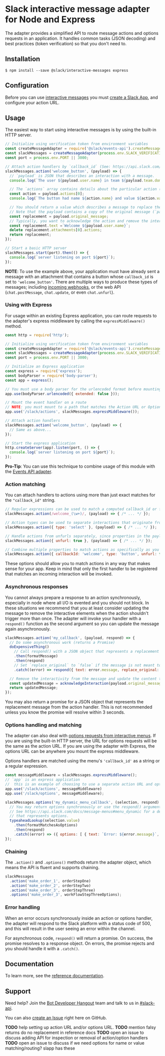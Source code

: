 # Slack interactive message adapter for Node and Express

The adapter provides a simplified API to route message actions and options requests in an
application. It handles common tasks (JSON decoding) and best practices (token verification) so that
you don't need to.

## Installation

```
$ npm install --save @slack/interactive-messages express
```

## Configuration

Before you can use [interactive messages](https://api.slack.com/interactive-messages) you must
[create a Slack App](https://api.slack.com/apps/new), and configure your action URL.

## Usage

The easiest way to start using interactive messages is by using the built-in HTTP server.

```javascript
// Initialize using verification token from environment variables
const createMessageAdapter = require('@slack/events-api').createMessageAdapter;
const slackMessages = createMessageAdapter(process.env.SLACK_VERIFICATION_TOKEN);
const port = process.env.PORT || 3000;

// Attach action handlers by `callback_id` (See: https://api.slack.com/docs/interactive-message-field-guide#attachment_fields)
slackMessages.action('welcome_button', (payload) => {
  // `payload` is JSON that describes an interaction with a message.
  console.log(`The user ${payload.user.name} in team ${payload.team.domain} pressed the welcome button`);

  // The `actions` array contains details about the particular action (button press, menu selection, etc.)
  const action = payload.actions[0];
  console.log(`The button had name ${action.name} and value ${action.value}`);

  // You should return a value which describes a message to replace the original.
  // Note that the payload contains a copy of the original message (`payload.original_message`).
  const replacement = payload.original_message;
  // Typically, you want to acknowledge the action and remove the interactive elements from the message
  const replacement.text =`Welcome ${payload.user.name}`;
  delete replacement.attachments[0].actions;
  return replacement;
});

// Start a basic HTTP server
slackMessages.start(port).then(() => {
  console.log(`server listening on port ${port}`);
});
```

**NOTE**: To use the example above, your application must have already sent a message with an
attachment that contains a button whose `callback_id` is set to `'welcome_button'`. There are
multiple ways to produce these types of messages; including
[incoming webhooks](https://api.slack.com/incoming-webhooks), or the web API (`chat.postMessage`,
`chat.update`, or even `chat.unfurl`).

### Using with Express

For usage within an existing Express application, you can route requests to the adapter's express
middleware by calling the `expressMiddleware()` method.

```javascript
const http = require('http');

// Initialize using verification token from environment variables
const createMessageAdapter = require('@slack/events-api').createMessageAdapter;
const slackMessages = createMessageAdapter(process.env.SLACK_VERIFICATION_TOKEN);
const port = process.env.PORT || 3000;

// Initialize an Express application
const express = require('express');
const bodyParser = require('body-parser');
const app = express();

// You must use a body parser for the urlencoded format before mounting the adapter
app.use(bodyParser.urlencoded({ extended: false }));

// Mount the event handler on a route
// NOTE: you must mount to a path that matches the Action URL or Options URL that was configured
app.use('/slack/actions', slackMessages.expressMiddleware());

// Attach action handlers
slackMessages.action('welcome_button', (payload) => {
  // Same as above...
});

// Start the express application
http.createServer(app).listen(port, () => {
  console.log(`server listening on port ${port}`);
});
```

**Pro-Tip**: You can use this technique to combine usage of this module with the
[Events API adapter](https://github.com/slackapi/node-slack-events-api).

### Action matching

You can attach handlers to actions using more than just exact matches for the `"callback_id"` string.

```javascript
// Regular expressions can be used to match a computed callback_id or family of callback_id's
slackMessages.action(/welcome_(\w+)/, (payload) => { /* ... */ });

// Action types can be used to separate interactions that originate from buttons or menus
slackMessages.action({ type: 'select' }, (payload) => { /* ... */ });

// Handle actions from unfurls separately, since properties in the payload can differ (e.g. no access to original_message content)
slackMessages.action({ unfurl: true }, (payload) => { /* ... */ });

// Combine multiple properties to match actions as specifically as you desire
slackMessages.action({ callbackId: 'welcome', type: 'button', unfurl: false }, (p) => { /* ... */ });
```

These options should allow you to match actions in any way that makes sense for your app. Keep in
mind that only the first handler to be registered that matches an incoming interaction will be
invoked.

### Asynchronous responses

You cannot always prepare a response to an action synchronously, especially in node where all I/O is
evented and you should not block. In these situations we recommend that you at least consider
updating the message to remove the interactive elements when the action shouldn't trigger more than
once. The adapter will invoke your handler with a `respond()` function as the second argument so you
can update the message again asynchronously.

```javascript
slackMessages.action('my_callback', (payload, respond) => {
  // Do some asynchronous work (returns a Promise)
  doExpensiveThing()
    // Call respond() with a JSON object that represents a replacement message
    .then(formatMessage)
    .then(respond)
    // Set `replace_original` to `false` if the message is not meant to replace the original.
    .catch((error) => respond({ text: error.message, replace_original: false }));

  // Remove the interactivity from the message and update the content to acknowledge the interaction
  const updatedMessage = acknowledgeInteraction(payload.original_message);
  return updatedMessage;
});
```

You may also return a promise for a JSON object that represents the replacement message from the
action handler. This is not recommended unless you know the promise will resolve within 3 seconds.

### Options handling and matching

The adapter can also deal with
[options requests from interactive menus](https://api.slack.com/docs/message-menus#menu_dynamic).
If you are using the built-in HTTP server, the URL for options requests will be the same as the
action URL. If you are using the adapter with Express, the options URL can be anywhere you mount
the express middleware.

Options handlers are matched using the menu's `'callback_id'` as a string or a regular expression.

```javascript
const messageMiddleware = slackMessages.expressMiddleware();
// `app` is an express application
//  this is an example of choosing to use a separate action URL and options URL
app.use('/slack/actions', messageMiddleware)
app.use('/slack/options', messageMiddleware);

slackMessages.options('my_dynamic_menu_callback', (selection, respond) => {
  // You may return options synchronously or use the respond() argument to send them asynchronously
  // See https://api.slack.com/docs/message-menus#menu_dynamic for a description of a JSON object
  // that represents options.
  typeaheadLookup(selection.value)
    .then(formatMatchesAsOptions)
    .then(respond)
    .catch((error) => ({ options: [ { text: `Error: ${error.message}`, value: 'error' } ] }));
});
```

### Chaining

The `.action()` and `.options()` methods return the adapter object, which means the API is fluent
and supports chaining.

```javascript
slackMessages
  .action('make_order_1', orderStepOne)
  .action('make_order_2', orderStepTwo)
  .action('make_order_3', orderStepThree)
  .options('make_order_3', workFlowStepThreeOptions);
```

### Error handling

When an error occurs synchronously inside an action or options handler, the adapter will respond
to the Slack platform with a status code of 500, and this will result in the user seeing an error
within the channel.

For asynchronous code, `respond()` will return a promise. On success, the promise resolves to a
response object. On errors, the promise rejects and you should handle it with a `.catch()`.

## Documentation

To learn more, see the [reference documentation](docs/reference.md).

## Support

Need help? Join the [Bot Developer Hangout](http://dev4slack.xoxco.com/) team and talk to us in
[#slack-api](https://dev4slack.slack.com/messages/slack-api/).

You can also [create an Issue](https://github.com/slackapi/node-slack-events-api/issues/new)
right here on GitHub.

**TODO** help setting up action URL and/or options URL.
**TODO** mention falsy returns do no replacement in reference docs
**TODO** open an issue to discuss adding API for inspection or removal of action/option handlers
**TODO** open an issue to discuss if we need options for name or value matching/routing? slapp has these
